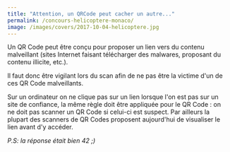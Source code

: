 ```yaml
---
title: "Attention, un QRCode peut cacher un autre..."
permalink: /concours-helicoptere-monaco/
image: /images/covers/2017-10-04-helicoptere.jpg
---
```


Un QR Code peut être conçu pour proposer un lien vers du contenu malveillant (sites Internet faisant télécharger des malwares, proposant du contenu illicite, etc.).

Il faut donc être vigilant lors du scan afin de ne pas être la victime d'un de ces QR Code malveillants.

Sur un ordinateur on ne clique pas sur un lien lorsque l'on est pas sur un site de confiance, la même règle doit être appliquée pour le QR Code : on ne doit pas scanner un QR Code si celui-ci est suspect. Par ailleurs la plupart des scanners de QR Codes proposent aujourd'hui de visualiser le lien avant d'y accéder.

*P.S: la réponse était bien 42 ;)*
